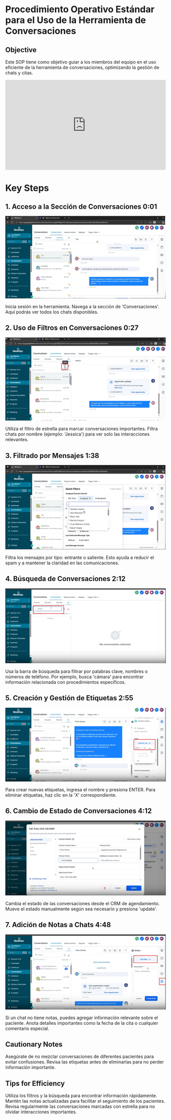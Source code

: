 # Procedimiento Operativo Estándar para el Uso de la Herramienta de Conversaciones

## Objective

Este SOP tiene como objetivo guiar a los miembros del equipo en el uso eficiente de la herramienta de conversaciones, optimizando la gestión de chats y citas.

<div style="position: relative; padding-bottom: 56.22254758418741%; height: 0;"><iframe src="https://www.loom.com/embed/004182df401b47a9932e0def15bfa622?sid=83f0d670-da75-4925-b90b-5c88599dbb4e" frameborder="0" webkitallowfullscreen mozallowfullscreen allowfullscreen style="position: absolute; top: 0; left: 0; width: 100%; height: 100%;"></iframe></div>

# Key Steps
 
## 1. Acceso a la Sección de Conversaciones 0:01
![Nofound](img/conv1.jpg)

Inicia sesión en la herramienta.
Navega a la sección de 'Conversaciones'.
Aquí podrás ver todos los chats disponibles.
 
## 2. Uso de Filtros en Conversaciones 0:27
![Nofound](img/conv2.jpg)

Utiliza el filtro de estrella para marcar conversaciones importantes.
Filtra chats por nombre (ejemplo: 'Jessica') para ver solo las interacciones relevantes.
 
## 3. Filtrado por Mensajes 1:38
![Nofound](img/conv3.jpg)

Filtra los mensajes por tipo: entrante o saliente.
Esto ayuda a reducir el spam y a mantener la claridad en las comunicaciones.
 
## 4. Búsqueda de Conversaciones 2:12
![Nofound](img/conv4.jpg)

Usa la barra de búsqueda para filtrar por palabras clave, nombres o números de teléfono.
Por ejemplo, busca 'cámara' para encontrar información relacionada con procedimientos específicos.
 
## 5. Creación y Gestión de Etiquetas 2:55
![Nofound](img/conv5.jpg)

Para crear nuevas etiquetas, ingresa el nombre y presiona ENTER.
Para eliminar etiquetas, haz clic en la 'X' correspondiente.
 
## 6. Cambio de Estado de Conversaciones 4:12
![Nofound](img/conv6.jpg)

Cambia el estado de las conversaciones desde el CRM de agendamiento.
Mueve el estado manualmente según sea necesario y presiona 'update'.
 
## 7. Adición de Notas a Chats 4:48
![Nofound](img/conv7.jpg)

Si un chat no tiene notas, puedes agregar información relevante sobre el paciente.
Anota detalles importantes como la fecha de la cita o cualquier comentario especial.

## Cautionary Notes

Asegúrate de no mezclar conversaciones de diferentes pacientes para evitar confusiones.
Revisa las etiquetas antes de eliminarlas para no perder información importante.

## Tips for Efficiency

Utiliza los filtros y la búsqueda para encontrar información rápidamente.
Mantén las notas actualizadas para facilitar el seguimiento de los pacientes.
Revisa regularmente las conversaciones marcadas con estrella para no olvidar interacciones importantes.
